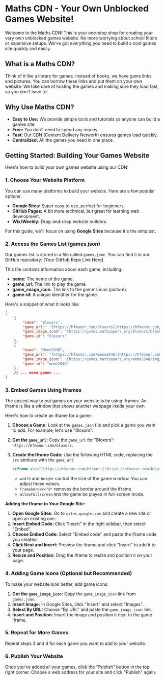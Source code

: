# Maths CDN - Your Own Unblocked Games Website!

Welcome to the Maths CDN! This is your one-stop shop for creating your very own unblocked games website. No more worrying about school filters or expensive setups. We've got everything you need to build a cool games site quickly and easily.

## What is a Maths CDN?

Think of it like a library for games. Instead of books, we have game links and pictures. You can borrow these links and put them on your own website. We take care of hosting the games and making sure they load fast, so you don't have to!

## Why Use Maths CDN?

* **Easy to Use:** We provide simple tools and tutorials so anyone can build a games site.
* **Free:** You don't need to spend any money.
* **Fast:** Our CDN (Content Delivery Network) ensures games load quickly.
* **Centralized:** All the games you need in one place.

## Getting Started: Building Your Games Website

Here's how to build your own games website using our CDN:

### 1. Choose Your Website Platform

You can use many platforms to build your website. Here are a few popular options:

* **Google Sites:** Super easy to use, perfect for beginners.
* **GitHub Pages:** A bit more technical, but great for learning web development.
* **Wix/Weebly:** Drag-and-drop website builders.

For this guide, we'll focus on using **Google Sites** because it's the simplest.

### 2. Access the Games List (games.json)

Our games list is stored in a file called `games.json`. You can find it in our GitHub repository: [Your GitHub Repo Link Here]

This file contains information about each game, including:

* **name:** The name of the game.
* **game_url:** The link to play the game.
* **game_image_icon:** The link to the game's icon (picture).
* **game-id:** A unique identifier for the game.

Here's a snippet of what it looks like:

```json
[
    {
        "name": "Bloxors",
        "game_url": "[https://hfmanor.com/bloxors](https://hfmanor.com/bloxors)",
        "game_image_icon": "[https://games.mathpapers.org/bloxors/block.png](https://games.mathpapers.org/bloxors/block.png)",
        "game-id": "bloxors"
    },
    {
        "name": "Meme2048",
        "game_url": "[https://hfmanor.com/meme2048](https://hfmanor.com/meme2048)",
        "game_image_icon": "[https://games.mathpapers.org/meme2048/img/tron_guy.jpg](https://games.mathpapers.org/meme2048/img/tron_guy.jpg)",
        "game-id": "meme2048"
    },
    // ... more games ...
]
```


### 3. Embed Games Using Iframes

The easiest way to put games on your website is by using iframes. An iframe is like a window that shows another webpage inside your own.

Here's how to create an iframe for a game:

1.  **Choose a Game:** Look at the `games.json` file and pick a game you want to add. For example, let's use "Bloxors".
2.  **Get the `game_url`:** Copy the `game_url` for "Bloxors": `https://hfmanor.com/bloxors`.
3.  **Create the Iframe Code:** Use the following HTML code, replacing the `src` attribute with the `game_url`:

    ```html
    <iframe src="[https://hfmanor.com/bloxors](https://hfmanor.com/bloxors)" width="800" height="600" frameborder="0" allowfullscreen></iframe>
    ```

    *   `width` and `height` control the size of the game window. You can adjust these values.
    *   `frameborder="0"` removes the border around the iframe.
    *   `allowfullscreen` lets the game be played in full-screen mode.

**Adding the Iframe to Your Google Site:**

1.  **Open Google Sites:** Go to `sites.google.com` and create a new site or open an existing one.
2.  **Insert Embed Code:** Click "Insert" in the right sidebar, then select "Embed".
3.  **Choose Embed Code:** Select "Embed code" and paste the iframe code you created.
4.  **Click Next and Insert:** Preview the iframe and click "Insert" to add it to your page.
5.  **Resize and Position:** Drag the iframe to resize and position it on your page.

### 4. Adding Game Icons (Optional but Recommended)

To make your website look better, add game icons:

1.  **Get the `game_image_icon`:** Copy the `game_image_icon` link from `games.json`.
2.  **Insert Image:** In Google Sites, click "Insert" and select "Images".
3.  **Select By URL:** Choose "By URL" and paste the `game_image_icon` link.
4.  **Insert and Position:** Insert the image and position it next to the game iframe.

### 5. Repeat for More Games

Repeat steps 3 and 4 for each game you want to add to your website.

### 6. Publish Your Website

Once you've added all your games, click the "Publish" button in the top right corner. Choose a web address for your site and click "Publish" again.